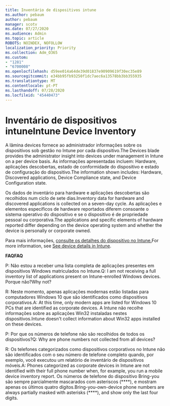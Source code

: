 ```yaml
---
title: Inventário de dispositivos intune
ms.author: pebaum
author: pebaum
manager: scotv
ms.date: 07/27/2020
ms.audience: Admin
ms.topic: article
ROBOTS: NOINDEX, NOFOLLOW
localization_priority: Priority
ms.collection: Adm_O365
ms.custom:
- "1281"
- "6700008"
ms.openlocfilehash: d59ee014a64de39d01837e90909619f30ec35e89
ms.sourcegitcommit: e34bb95fb93250f1dc7aec6a13578bb3bb355935
ms.translationtype: MT
ms.contentlocale: pt-PT
ms.lasthandoff: 07/28/2020
ms.locfileid: "45440473"
---
```

# <a name="intune-device-inventory"></a><span data-ttu-id="71d2f-102">Inventário de dispositivos intune</span><span class="sxs-lookup"><span data-stu-id="71d2f-102">Intune Device Inventory</span></span>

<span data-ttu-id="71d2f-103">A lâmina devices fornece ao administrador informações sobre os dispositivos sob gestão no Intune por cada dispositivo.</span><span class="sxs-lookup"><span data-stu-id="71d2f-103">The Devices blade provides the administrator insight into devices under management in Intune on a per device basis.</span></span> <span data-ttu-id="71d2f-104">As informações apresentadas incluem: Hardware, aplicações descobertas, estado de conformidade do dispositivo e estado de configuração do dispositivo.</span><span class="sxs-lookup"><span data-stu-id="71d2f-104">The information shown includes: Hardware, Discovered applications, Device Compliance state, and Device Configuration state.</span></span>

<span data-ttu-id="71d2f-105">Os dados de inventário para hardware e aplicações descobertas são recolhidos num ciclo de sete dias.</span><span class="sxs-lookup"><span data-stu-id="71d2f-105">Inventory data for hardware and discovered applications is collected on a seven-day cycle.</span></span> <span data-ttu-id="71d2f-106">As aplicações e elementos específicos de hardware reportados diferem consoante o sistema operativo do dispositivo e se o dispositivo é de propriedade pessoal ou corporativa.</span><span class="sxs-lookup"><span data-stu-id="71d2f-106">The applications and specific elements of hardware reported differ depending on the device operating system and whether the device is personally or corporate owned.</span></span>

<span data-ttu-id="71d2f-107">Para mais informações, [consulte os detalhes do dispositivo no Intune.](https://docs.microsoft.com/intune/device-inventory)</span><span class="sxs-lookup"><span data-stu-id="71d2f-107">For more information, see [See device details in Intune](https://docs.microsoft.com/intune/device-inventory).</span></span>

<span data-ttu-id="71d2f-108">**FAQ**</span><span class="sxs-lookup"><span data-stu-id="71d2f-108">**FAQ**</span></span>

<span data-ttu-id="71d2f-109">P: Não estou a receber uma lista completa de aplicações presentes em dispositivos Windows matriculados no Intune.</span><span class="sxs-lookup"><span data-stu-id="71d2f-109">Q: I am not receiving a full inventory list of applications present on Intune-enrolled Windows devices.</span></span> <span data-ttu-id="71d2f-110">Porque não?</span><span class="sxs-lookup"><span data-stu-id="71d2f-110">Why not?</span></span>

<span data-ttu-id="71d2f-111">R: Neste momento, apenas aplicações modernas estão listadas para computadores Windows 10 que são identificados como dispositivos corporativos.</span><span class="sxs-lookup"><span data-stu-id="71d2f-111">A: At this time, only modern apps are listed for Windows 10 PCs that are identified as corporate devices.</span></span> <span data-ttu-id="71d2f-112">A Intune não recolhe informações sobre as aplicações Win32 instaladas nestes dispositivos.</span><span class="sxs-lookup"><span data-stu-id="71d2f-112">Intune doesn't collect information about Win32 apps installed on these devices.</span></span>

<span data-ttu-id="71d2f-113">P: Por que os números de telefone não são recolhidos de todos os dispositivos?</span><span class="sxs-lookup"><span data-stu-id="71d2f-113">Q: Why are phone numbers not collected from all devices?</span></span>

<span data-ttu-id="71d2f-114">R: Os telefones categorizados como dispositivos corporativos no Intune não são identificados com o seu número de telefone completo quando, por exemplo, você executou um relatório de inventário de dispositivos móveis.</span><span class="sxs-lookup"><span data-stu-id="71d2f-114">A: Phones categorized as corporate devices in Intune are not identified with their full phone number when, for example, you run a mobile device inventory report.</span></span> <span data-ttu-id="71d2f-115">Os números de telefone do dispositivo Bring-you são sempre parcialmente mascarados com asteriscos (\*\*\*\*), e mostram apenas os últimos quatro dígitos.</span><span class="sxs-lookup"><span data-stu-id="71d2f-115">Bring-you-own-device phone numbers are always partially masked with asterisks (\*\*\*\*), and show only the last four digits.</span></span>